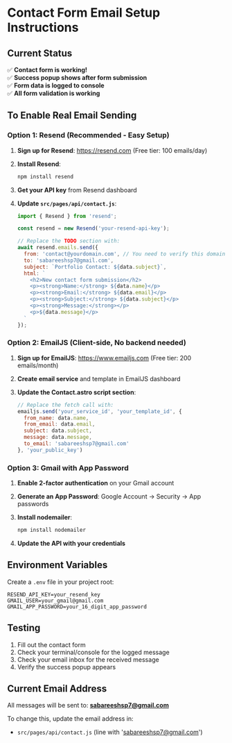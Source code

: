 # Contact Form Email Setup Instructions

## Current Status
✅ **Contact form is working!**  
✅ **Success popup shows after form submission**  
✅ **Form data is logged to console**  
✅ **All form validation is working**  

## To Enable Real Email Sending

### Option 1: Resend (Recommended - Easy Setup)

1. **Sign up for Resend**: https://resend.com (Free tier: 100 emails/day)

2. **Install Resend**:
   ```bash
   npm install resend
   ```

3. **Get your API key** from Resend dashboard

4. **Update `src/pages/api/contact.js`**:
   ```javascript
   import { Resend } from 'resend';
   
   const resend = new Resend('your-resend-api-key');
   
   // Replace the TODO section with:
   await resend.emails.send({
     from: 'contact@yourdomain.com', // You need to verify this domain
     to: 'sabareeshsp7@gmail.com',
     subject: `Portfolio Contact: ${data.subject}`,
     html: `
       <h2>New contact form submission</h2>
       <p><strong>Name:</strong> ${data.name}</p>
       <p><strong>Email:</strong> ${data.email}</p>
       <p><strong>Subject:</strong> ${data.subject}</p>
       <p><strong>Message:</strong></p>
       <p>${data.message}</p>
     `
   });
   ```

### Option 2: EmailJS (Client-side, No backend needed)

1. **Sign up for EmailJS**: https://www.emailjs.com (Free tier: 200 emails/month)

2. **Create email service** and template in EmailJS dashboard

3. **Update the Contact.astro script section**:
   ```javascript
   // Replace the fetch call with:
   emailjs.send('your_service_id', 'your_template_id', {
     from_name: data.name,
     from_email: data.email,
     subject: data.subject,
     message: data.message,
     to_email: 'sabareeshsp7@gmail.com'
   }, 'your_public_key')
   ```

### Option 3: Gmail with App Password

1. **Enable 2-factor authentication** on your Gmail account

2. **Generate an App Password**: Google Account → Security → App passwords

3. **Install nodemailer**:
   ```bash
   npm install nodemailer
   ```

4. **Update the API with your credentials**

## Environment Variables

Create a `.env` file in your project root:
```env
RESEND_API_KEY=your_resend_key
GMAIL_USER=your_gmail@gmail.com
GMAIL_APP_PASSWORD=your_16_digit_app_password
```

## Testing

1. Fill out the contact form
2. Check your terminal/console for the logged message
3. Check your email inbox for the received message
4. Verify the success popup appears

## Current Email Address
All messages will be sent to: **sabareeshsp7@gmail.com**

To change this, update the email address in:
- `src/pages/api/contact.js` (line with 'sabareeshsp7@gmail.com')
